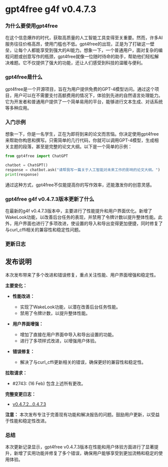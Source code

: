 # gpt4free g4f v0.4.7.3
### 为什么要使用gpt4free

在这个信息爆炸的时代，获取高质量的人工智能工具变得至关重要。然而，许多AI服务往往价格高昂，使用门槛也不低。gpt4free的出现，正是为了打破这一壁垒，让每个人都能享受到强大的AI能力。想象一下，一个普通用户，面对复杂的编程问题或创意写作的瓶颈，gpt4free就像一位随时待命的助手，帮助他们轻松解决难题。它不仅提供了强大的功能，还让人们感受到科技的温暖与便利。

### gpt4free是什么

gpt4free是一个开源项目，旨在为用户提供免费的GPT-4模型访问。通过这个项目，用户可以在不需要支付高额费用的情况下，体验到先进的自然语言处理能力。它为开发者和普通用户提供了一个简单易用的平台，能够进行文本生成、对话系统等多种应用。

### 入门示例

想象一下，你是一名学生，正在为即将到来的论文而苦恼。你决定使用gpt4free来帮助你构思和撰写。只需简单的几行代码，你就可以调用GPT-4模型，生成相关主题的段落，甚至是完整的论文大纲。以下是一个简单的示例：

```python
from gpt4free import ChatGPT

chatbot = ChatGPT()
response = chatbot.ask("请帮我写一篇关于人工智能对未来工作的影响的论文大纲。")
print(response)
```

通过这种方式，gpt4free不仅能提高你的写作效率，还能激发你的创意灵感。

### gpt4free g4f v0.4.7.3版本更新了什么

在最新的g4f v0.4.7.3版本中，主要进行了性能提升和用户界面优化。新增了WakeLook功能，以改善后台任务的表现，并禁用了令牌计数以提升整体性能。此外，用户界面也进行了多项改进，使设置的导入和导出变得更加便捷，同时修复了与curl_cffi相关的兼容性和稳定性问题。

### 更新日志

## 发布说明

本次发布带来了多个改进和错误修复，重点关注性能、用户界面增强和稳定性。

**主要变化：**

- **性能改进：**
  - 实现了WakeLook功能，以潜在改善后台任务性能。
  - 禁用了令牌计数，以提升整体性能。

- **用户界面增强：**
  - 增加了直接在用户界面中导入和导出设置的功能。
  - 进行了多项样式改进，以增强用户体验。

- **错误修复：**
  - 解决了与curl_cffi更新相关的错误，确保更好的兼容性和稳定性。

**拉取请求：**
- #2743: (16 Feb) 包含上述所有更改。

**完整变更日志：**
- [v0.4.7.2...0.4.7.3](https://github.com/xtekky/gpt4free/compare/0.4.7.2...0.4.7.3)

**注意：** 本次发布专注于完善现有功能和解决报告的问题。鼓励用户更新，以受益于性能和稳定性改进。

### 总结

本次更新记录显示，gpt4free v0.4.7.3版本在性能和用户体验方面进行了显著提升，新增了实用功能并修复了多个错误，确保用户能够享受到更加流畅和稳定的使用体验。